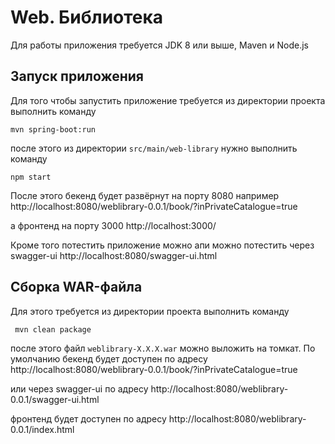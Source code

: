 # Web. Библиотека

Для работы приложения требуется JDK 8 или выше, Maven и Node.js

## Запуск приложения
Для того чтобы запустить приложение требуется из директории проекта выполнить команду

```mvn spring-boot:run```

после этого из директории `src/main/web-library` нужно выполнить команду 

```npm start```

После этого бекенд будет развёрнут на порту 8080 например
http://localhost:8080/weblibrary-0.0.1/book/?inPrivateCatalogue=true

а фронтенд на порту 3000
http://localhost:3000/

Кроме того потестить приложение можно апи можно потестить через swagger-ui
http://localhost:8080/swagger-ui.html


## Сборка WAR-файла
Для этого требуется из директории проекта выполнить команду

``` mvn clean package```

после этого файл `weblibrary-X.X.X.war` можно выложить на томкат. По умолчанию бекенд будет доступен по адресу
http://localhost:8080/weblibrary-0.0.1/book/?inPrivateCatalogue=true

или через swagger-ui по адресу 
http://localhost:8080/weblibrary-0.0.1/swagger-ui.html

фронтенд будет доступен по адресу 
http://localhost:8080/weblibrary-0.0.1/index.html